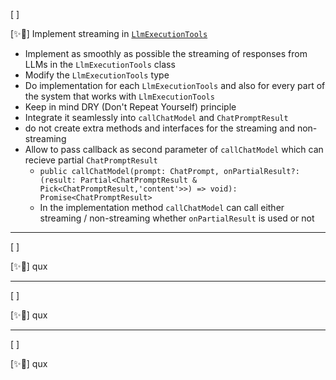 [ ]

[✨🐨] Implement streaming in [`LlmExecutionTools`](/src/execution/LlmExecutionTools.ts)

-   Implement as smoothly as possible the streaming of responses from LLMs in the `LlmExecutionTools` class
-   Modify the `LlmExecutionTools` type
-   Do implementation for each `LlmExecutionTools` and also for every part of the system that works with `LlmExecutionTools`
-   Keep in mind DRY (Don't Repeat Yourself) principle
-   Integrate it seamlessly into `callChatModel` and `ChatPromptResult`
-   do not create extra methods and interfaces for the streaming and non-streaming
-   Allow to pass callback as second parameter of `callChatModel` which can recieve partial `ChatPromptResult`
    -   `public callChatModel(prompt: ChatPrompt, onPartialResult?: (result: Partial<ChatPromptResult & Pick<ChatPromptResult,'content'>>) => void): Promise<ChatPromptResult>`
    -   In the implementation method `callChatModel` can call either streaming / non-streaming whether `onPartialResult` is used or not

---

[ ]

[✨🐨] qux

---

[ ]

[✨🐨] qux

---

[ ]

[✨🐨] qux
